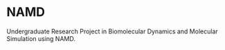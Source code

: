 # NAMD
Undergraduate Research Project in Biomolecular Dynamics and Molecular Simulation using NAMD.
